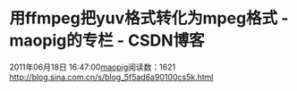 # 用ffmpeg把yuv格式转化为mpeg格式 - maopig的专栏 - CSDN博客
2011年06月18日 16:47:00[maopig](https://me.csdn.net/maopig)阅读数：1621
http://blog.sina.com.cn/s/blog_5f5ad6a90100cs5k.html
